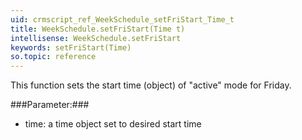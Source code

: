 ```yaml
---
uid: crmscript_ref_WeekSchedule_setFriStart_Time_t
title: WeekSchedule.setFriStart(Time t)
intellisense: WeekSchedule.setFriStart
keywords: setFriStart(Time)
so.topic: reference
---
```



This function sets the start time (object) of "active" mode for Friday.




###Parameter:###


 - time: a time object set to desired start time


